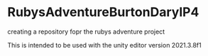 # RubysAdventureBurtonDarylP4
creating a repository fopr the rubys adventure project

This is intended to be used with the unity editor version 2021.3.8f1
